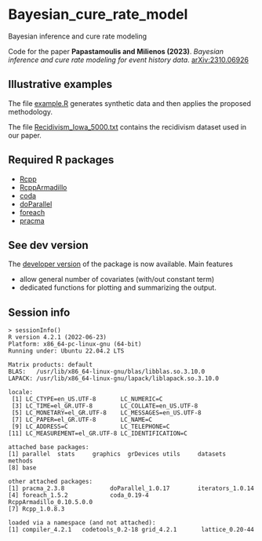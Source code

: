 # Bayesian_cure_rate_model
Bayesian inference and cure rate modeling

Code for the paper **Papastamoulis and Milienos (2023)**. *Bayesian inference and cure rate
modeling for event history data*. [arXiv:2310.06926](https://arxiv.org/abs/2310.06926)

## Illustrative examples

The file [example.R](https://github.com/mqbssppe/Bayesian_cure_rate_model/blob/main/example.R) generates synthetic data and then applies the proposed methodology. 

The file [Recidivism_Iowa_5000.txt](https://github.com/mqbssppe/Bayesian_cure_rate_model/blob/main/example.R) contains the recidivism dataset used in our paper. 

## Required R packages
- [Rcpp](https://CRAN.R-project.org/package=Rcpp)
- [RcppArmadillo](https://CRAN.R-project.org/package=RcppArmadillo)
- [coda](https://CRAN.R-project.org/package=coda)
- [doParallel](https://CRAN.R-project.org/package=doParallel)
- [foreach](https://CRAN.R-project.org/package=foreach)
- [pracma](https://CRAN.R-project.org/package=pracma)

## See dev version 

The [developer version](https://github.com/mqbssppe/Bayesian_cure_rate_model/tree/main/dev) of the package is now available. Main features
* allow general number of covariates (with/out constant term)
* dedicated functions for plotting and summarizing the output.

## Session info

```
> sessionInfo()         
R version 4.2.1 (2022-06-23)
Platform: x86_64-pc-linux-gnu (64-bit)
Running under: Ubuntu 22.04.2 LTS

Matrix products: default
BLAS:   /usr/lib/x86_64-linux-gnu/blas/libblas.so.3.10.0
LAPACK: /usr/lib/x86_64-linux-gnu/lapack/liblapack.so.3.10.0

locale:
 [1] LC_CTYPE=en_US.UTF-8       LC_NUMERIC=C              
 [3] LC_TIME=el_GR.UTF-8        LC_COLLATE=en_US.UTF-8    
 [5] LC_MONETARY=el_GR.UTF-8    LC_MESSAGES=en_US.UTF-8   
 [7] LC_PAPER=el_GR.UTF-8       LC_NAME=C                 
 [9] LC_ADDRESS=C               LC_TELEPHONE=C            
[11] LC_MEASUREMENT=el_GR.UTF-8 LC_IDENTIFICATION=C       

attached base packages:
[1] parallel  stats     graphics  grDevices utils     datasets  methods  
[8] base     

other attached packages:
[1] pracma_2.3.8             doParallel_1.0.17        iterators_1.0.14        
[4] foreach_1.5.2            coda_0.19-4              RcppArmadillo_0.10.5.0.0
[7] Rcpp_1.0.8.3            

loaded via a namespace (and not attached):
[1] compiler_4.2.1   codetools_0.2-18 grid_4.2.1       lattice_0.20-44 
```
